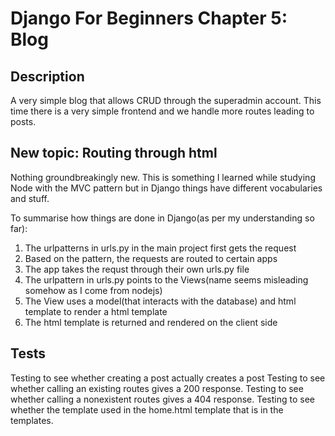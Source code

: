 # Django For Beginners Chapter 5: Blog

## Description
A very simple blog that allows CRUD through the superadmin account. This time there is a very simple frontend and we handle more routes leading to posts.

## New topic: Routing through html
Nothing groundbreakingly new. This is something I learned while studying Node with the MVC pattern but in Django things have different vocabularies and stuff.

To summarise how things are done in Django(as per my understanding so far):
1. The urlpatterns in urls.py in the main project first gets the request
2. Based on the pattern, the requests are routed to certain apps
3. The app takes the requst through their own urls.py file
4. The urlpattern in urls.py points to the Views(name seems misleading somehow as I come from nodejs)
5. The View uses a model(that interacts with the database) and html template to render a html template
6. The html template is returned and rendered on the client side

## Tests
Testing to see whether creating a post actually creates a post
Testing to see whether calling an existing routes gives a 200 response.
Testing to see whether calling a nonexistent routes gives a 404 response.
Testing to see whether the template used in the home.html template that is in the templates.
